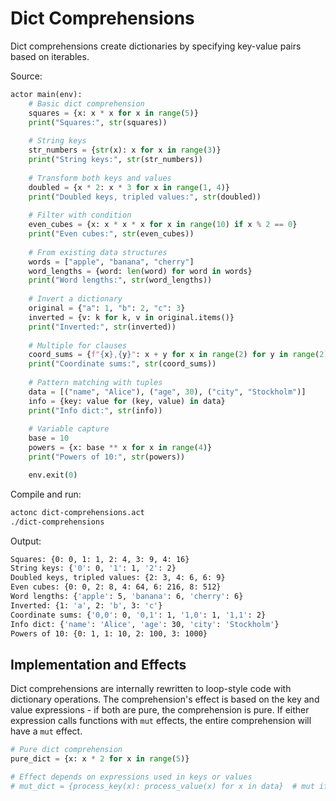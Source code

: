 # Dict Comprehensions

Dict comprehensions create dictionaries by specifying key-value pairs based on iterables.

Source:
```python
actor main(env):
    # Basic dict comprehension
    squares = {x: x * x for x in range(5)}
    print("Squares:", str(squares))
    
    # String keys
    str_numbers = {str(x): x for x in range(3)}
    print("String keys:", str(str_numbers))
    
    # Transform both keys and values
    doubled = {x * 2: x * 3 for x in range(1, 4)}
    print("Doubled keys, tripled values:", str(doubled))
    
    # Filter with condition
    even_cubes = {x: x * x * x for x in range(10) if x % 2 == 0}
    print("Even cubes:", str(even_cubes))
    
    # From existing data structures
    words = ["apple", "banana", "cherry"]
    word_lengths = {word: len(word) for word in words}
    print("Word lengths:", str(word_lengths))
    
    # Invert a dictionary
    original = {"a": 1, "b": 2, "c": 3}
    inverted = {v: k for k, v in original.items()}
    print("Inverted:", str(inverted))
    
    # Multiple for clauses
    coord_sums = {f"{x},{y}": x + y for x in range(2) for y in range(2)}
    print("Coordinate sums:", str(coord_sums))
    
    # Pattern matching with tuples
    data = [("name", "Alice"), ("age", 30), ("city", "Stockholm")]
    info = {key: value for (key, value) in data}
    print("Info dict:", str(info))
    
    # Variable capture
    base = 10
    powers = {x: base ** x for x in range(4)}
    print("Powers of 10:", str(powers))

    env.exit(0)
```

Compile and run:
```sh
actonc dict-comprehensions.act
./dict-comprehensions
```

Output:
```sh
Squares: {0: 0, 1: 1, 2: 4, 3: 9, 4: 16}
String keys: {'0': 0, '1': 1, '2': 2}
Doubled keys, tripled values: {2: 3, 4: 6, 6: 9}
Even cubes: {0: 0, 2: 8, 4: 64, 6: 216, 8: 512}
Word lengths: {'apple': 5, 'banana': 6, 'cherry': 6}
Inverted: {1: 'a', 2: 'b', 3: 'c'}
Coordinate sums: {'0,0': 0, '0,1': 1, '1,0': 1, '1,1': 2}
Info dict: {'name': 'Alice', 'age': 30, 'city': 'Stockholm'}
Powers of 10: {0: 1, 1: 10, 2: 100, 3: 1000}
```

## Implementation and Effects

Dict comprehensions are internally rewritten to loop-style code with dictionary operations. The comprehension's effect is based on the key and value expressions - if both are pure, the comprehension is pure. If either expression calls functions with `mut` effects, the entire comprehension will have a `mut` effect.

```python
# Pure dict comprehension
pure_dict = {x: x * 2 for x in range(5)}

# Effect depends on expressions used in keys or values
# mut_dict = {process_key(x): process_value(x) for x in data}  # mut if either function is mut
```